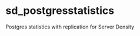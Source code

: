 sd_postgresstatistics
=====================

Postgres statistics with replication for Server Density
